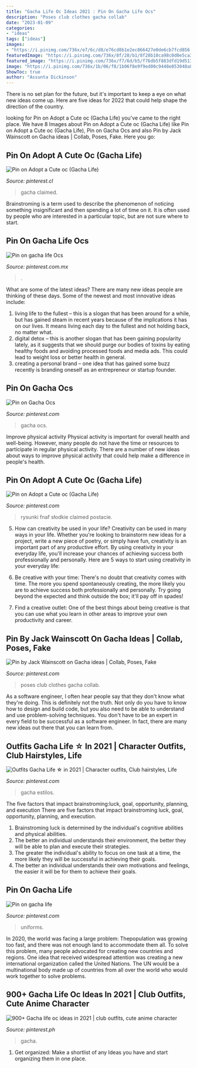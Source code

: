 ```yaml
---
title: "Gacha Life Oc Ideas 2021 : Pin On Gacha Life Ocs"
description: "Poses club clothes gacha collab"
date: "2023-01-09"
categories:
- "ideas"
tags: ["ideas"]
images:
- "https://i.pinimg.com/736x/e7/6c/d8/e76cd8b1e2ec866427e0de6cb7fcd856.jpg"
featuredImage: "https://i.pinimg.com/736x/8f/28/b1/8f28b10ca98c0d0e5ca3dc27ee7adf6b.jpg"
featured_image: "https://i.pinimg.com/736x/f7/6d/b5/f76db5f883dfd19d513cac72a2beba56.jpg"
image: "https://i.pinimg.com/736x/1b/06/f8/1b06f8e9f9ed00c9448e053048a82c8f.jpg"
ShowToc: true
author: "Assunta Dickinson"
---
```



There is no set plan for the future, but it's important to keep a eye on what new ideas come up. Here are five ideas for 2022 that could help shape the direction of the country.

	

		
looking for Pin on Adopt a Cute oc (Gacha Life) you've came to the right place. We have 8 Images about Pin on Adopt a Cute oc (Gacha Life) like Pin on Adopt a Cute oc (Gacha Life), Pin on Gacha Ocs and also Pin by Jack Wainscott on Gacha ideas | Collab, Poses, Fake. Here you go:
		
    
## Pin On Adopt A Cute Oc (Gacha Life)

<img loading=lazy src="https://i.pinimg.com/736x/e7/6c/d8/e76cd8b1e2ec866427e0de6cb7fcd856.jpg" onerror="this.onerror=null;this.src='https://tse1.mm.bing.net/th?id=OIP.EnQW9TeVnmAzTVE9Kr9djAHaKa&amp;pid=15.1';" alt="Pin on Adopt a Cute oc (Gacha Life)">

_Source: pinterest.cl_

>gacha claimed. 

	

Brainstroming is a term used to describe the phenomenon of noticing something insignificant and then spending a lot of time on it. It is often used by people who are interested in a particular topic, but are not sure where to start.

    
## Pin On Gacha Life Ocs

<img loading=lazy src="https://i.pinimg.com/736x/bc/23/e2/bc23e20911bd886ae82b12534b9294e9.jpg" onerror="this.onerror=null;this.src='https://tse2.mm.bing.net/th?id=OIP.OKBwj5wF6PjYd-umF9eRmQHaKd&amp;pid=15.1';" alt="Pin on gacha life Ocs">

_Source: pinterest.com.mx_

>. 

	

What are some of the latest ideas?
There are many new ideas people are thinking of these days. Some of the newest and most innovative ideas include: 
1. living life to the fullest – this is a slogan that has been around for a while, but has gained steam in recent years because of the implications it has on our lives. It means living each day to the fullest and not holding back, no matter what. 
2. digital detox – this is another slogan that has been gaining popularity lately, as it suggests that we should purge our bodies of toxins by eating healthy foods and avoiding processed foods and media ads. This could lead to weight loss or better health in general. 
3. creating a personal brand – one idea that has gained some buzz recently is branding oneself as an entrepreneur or startup founder.

    
## Pin On Gacha Ocs

<img loading=lazy src="https://i.pinimg.com/736x/20/fe/36/20fe363443c0f4a2506310be0ac93d56.jpg" onerror="this.onerror=null;this.src='https://tse1.mm.bing.net/th?id=OIP.LWrsRunRg4XGz0XWosuc7AHaKy&amp;pid=15.1';" alt="Pin on Gacha Ocs">

_Source: pinterest.com_

>gacha ocs. 

	

Improve physical activity
Physical activity is important for overall health and well-being. However, many people do not have the time or resources to participate in regular physical activity. There are a number of new ideas about ways to improve physical activity that could help make a difference in people's health.

    
## Pin On Adopt A Cute Oc (Gacha Life)

<img loading=lazy src="https://i.pinimg.com/736x/f7/6d/b5/f76db5f883dfd19d513cac72a2beba56.jpg" onerror="this.onerror=null;this.src='https://tse2.mm.bing.net/th?id=OIP.oMvXPwnrc6UC_N1pi195XwAAAA&amp;pid=15.1';" alt="Pin on Adopt a Cute oc (Gacha Life)">

_Source: pinterest.com_

>rysunki fnaf słodkie claimed postacie. 

	

5. How can creativity be used in your life?
Creativity can be used in many ways in your life. Whether you're looking to brainstorm new ideas for a project, write a new piece of poetry, or simply have fun, creativity is an important part of any productive effort. By using creativity in your everyday life, you'll increase your chances of achieving success both professionally and personally. Here are 5 ways to start using creativity in your everyday life:
1. Be creative with your time: There's no doubt that creativity comes with time. The more you spend spontaneously creating, the more likely you are to achieve success both professionally and personally. Try going beyond the expected and think outside the box; it'll pay off in spades!

2. Find a creative outlet: One of the best things about being creative is that you can use what you learn in other areas to improve your own productivity and career.

    
## Pin By Jack Wainscott On Gacha Ideas | Collab, Poses, Fake

<img loading=lazy src="https://i.pinimg.com/736x/1b/06/f8/1b06f8e9f9ed00c9448e053048a82c8f.jpg" onerror="this.onerror=null;this.src='https://tse3.mm.bing.net/th?id=OIP.DwQUZQS_ji9tZuuvTnzwxAHaDt&amp;pid=15.1';" alt="Pin by Jack Wainscott on Gacha ideas | Collab, Poses, Fake">

_Source: pinterest.com_

>poses club clothes gacha collab. 

	

As a software engineer, I often hear people say that they don't know what they're doing. This is definitely not the truth. Not only do you have to know how to design and build code, but you also need to be able to understand and use problem-solving techniques. You don't have to be an expert in every field to be successful as a software engineer. In fact, there are many new ideas out there that you can learn from.

    
## Outfits Gacha Life ☆ In 2021 | Character Outfits, Club Hairstyles, Life

<img loading=lazy src="https://i.pinimg.com/736x/8f/28/b1/8f28b10ca98c0d0e5ca3dc27ee7adf6b.jpg" onerror="this.onerror=null;this.src='https://tse4.mm.bing.net/th?id=OIP.epUNL2vMRNPQ8UGDpVUdaQHaD-&amp;pid=15.1';" alt="Outfits Gacha Life ☆ in 2021 | Character outfits, Club hairstyles, Life">

_Source: pinterest.com_

>gacha estilos. 

	

The five factors that impact brainstroming:luck, goal, opportunity, planning, and execution
There are five factors that impact brainstroming luck, goal, opportunity, planning, and execution. 
1. Brainstroming luck is determined by the individual's cognitive abilities and physical abilities. 
2. The better an individual understands their environment, the better they will be able to plan and execute their strategies. 
3. The greater the individual's ability to focus on one task at a time, the more likely they will be successful in achieving their goals. 
4. The better an individual understands their own motivations and feelings, the easier it will be for them to achieve their goals. 

    
## Pin On Gacha Life

<img loading=lazy src="https://i.pinimg.com/736x/41/70/25/4170255cdebeebc0faf60fd7c6f60d9c.jpg" onerror="this.onerror=null;this.src='https://tse1.mm.bing.net/th?id=OIP.PplyP84BHEYNAhVIuVtj4AHaNK&amp;pid=15.1';" alt="Pin on gacha life">

_Source: pinterest.com_

>uniforms. 

	

In 2020, the world was facing a large problem: Thepopulation was growing too fast, and there was not enough land to accommodate them all. To solve this problem, many people advocated for creating new countries and regions. One idea that received widespread attention was creating a new international organization called the United Nations. The UN would be a multinational body made up of countries from all over the world who would work together to solve problems.

    
## 900+ Gacha Life Oc Ideas In 2021 | Club Outfits, Cute Anime Character

<img loading=lazy src="https://i.pinimg.com/474x/50/b9/d8/50b9d8b87296a8f08af9e6fb097ddb95.jpg" onerror="this.onerror=null;this.src='https://tse1.mm.bing.net/th?id=OIP.q-ryr0gfb7DHI5DR5X9U-wAAAA&amp;pid=15.1';" alt="900+ Gacha life oc ideas in 2021 | club outfits, cute anime character">

_Source: pinterest.ph_

>gacha. 

	

1. Get organized: Make a shortlist of any Ideas you have and start organizing them in one place.

